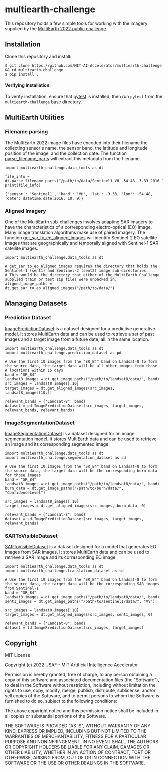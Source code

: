 # multiearth-challenge
This repository holds a few simple tools for working with the imagery supplied by the [MultiEarth 2022 public challenge](https://sites.google.com/view/rainforest-challenge/home).

## Installation
Clone this repository and install:

``` shell
$ git clone https://github.com/MIT-AI-Accelerator/multiearth-challenge && cd multiearth-challenge
$ pip install .
```

#### Verifying Installation
To verify installation, ensure that [pytest](https://docs.pytest.org/en/latest/) is installed, then run `pytest` from the `multiearth-challenge` base directory.

## MultiEarth Utilities
### Filename parsing
The MultiEarth 2022 image files have encoded into their filename the collecting sensor's name, the sensor band, the latitude and longitude position of the image, and the collection date.  The function [parse_filename_parts](https://github.com/MIT-AI-Accelerator/multiearth-challenge/blob/4c8e358837d4492f562b63f92f98a3bafd8ff554/src/multiearth_challenge/data_tools.py#L9) will extract this metadata from the filename.

```
import multiearth_challenge.data_tools as dt

file_info = dt.parse_filename_parts("/path/to/data/Sentinel1_VH_-54.48_-3.33_2016_10_09.jpg")
print(file_info)
```
```
{'sensor': 'Sentinel1', 'band': 'VH', 'lat': -3.33, 'lon': -54.48, 'date': datetime.date(2016, 10, 9)}
```

### Aligned Imagery
One of the MultiEarth sub-challenges involves adapting SAR imagery to have the characteristics of a corresponding electro-optical (EO) image.  Many image translation algorithms make use of paired imagery. The function [get_sar_to_eo_aligned_images](https://github.com/MIT-AI-Accelerator/multiearth-challenge/blob/4c8e358837d4492f562b63f92f98a3bafd8ff554/src/multiearth_challenge/data_tools.py#L129) will identify Sentinel-2 EO satellite images that are geographically and temporally aligned with Sentinel-1 SAR satellite images.

```
import multiearth_challenge.data_tools as dt

# get_sar_to_eo_aligned_images requires the directory that holds the Sentinel-1 (sent1) and Sentinel-2 (sent2) image sub-directories.  
# This would be the directory that either of the MultiEarth Challenge supplied train or test zip files were unpacked in.
aligned_image_paths = dt.get_sar_to_eo_aligned_images("/path/to/data/")
```

## Managing Datasets
### Prediction Dataset
[ImagePredictionDataset](https://github.com/MIT-AI-Accelerator/multiearth-challenge/blob/4c8e358837d4492f562b63f92f98a3bafd8ff554/src/multiearth_challenge/datasets/prediction_dataset.py#L12) is a dataset designed for a predictive generative model. It stores MultiEarth data and can be used to retrieve a set of past images and a target image from a future date, all in the same location.
```
import multiearth_challenge.data_tools as dt
import multiearth_challenge.prediction_dataset as pd

# Use the first 10 images from the "SR_B4" band on Landsat-8 to form the source data, the target data will be all other images from those
# locations within 15 days
band = "SR_B4"
landsat8_images = dt.get_image_paths("/path/to/landsat8/data/", band)
src_images = landsat8_images[:10]
target_images = dt.get_aligned_images(src_images, landsat8_images[10:])

relevant_bands = {"Landsat-8": band}
dataset = pd.ImagePredictionDataset(src_images, target_images, relevant_bands, relevant_bands)
```
### ImageSegmentationDataset
[ImageSegmentationDataset](https://github.com/MIT-AI-Accelerator/multiearth-challenge/blob/4c8e358837d4492f562b63f92f98a3bafd8ff554/src/multiearth_challenge/datasets/segmentation_dataset.py#L12) is a dataset designed for an image segmentation model. It stores MultiEarth data and can be used to retrieve an image and its corresponding segmented image.
```
import multiearth_challenge.data_tools as dt
import multiearth_challenge.segmentation_dataset as sd

# Use the first 10 images from the "SR_B4" band on Landsat-8 to form the source data, the target data will be the corresponding burn data for those images
band = "SR_B4"
landsat8_images = dt.get_image_paths("/path/to/landsat8/data/", band)
burn_data = dt.get_image_paths("/path/to/burn/data/", "ConfidenceLevel")

src_images = landsat8_images[:10]
target_images = dt.get_aligned_images(src_images, burn_data, 0)

relevant_bands = {"Landsat-8": band}
dataset = sd.ImagePredictionDataset(src_images, target_images, relevant_bands)
```

### SARToVisibleDataset
[SARToVisibleDataset](https://github.com/MIT-AI-Accelerator/multiearth-challenge/blob/4c8e358837d4492f562b63f92f98a3bafd8ff554/src/multiearth_challenge/datasets/translation_dataset.py#L11) is a dataset designed for a model that generates EO images from SAR images. It stores MultiEarth data and can be used to retrieve a SAR image and its corresponding EO image.
```
import multiearth_challenge.data_tools as dt
import multiearth_challenge.translation_dataset as td

# Use the first 10 images from the "SR_B4" band on Landsat-8 to form the source data, the target data will be the corresponding SAR images from Sentinel-1
band = "SR_B4"
landsat8_images = dt.get_image_paths("/path/to/landsat8/data/", band)
sent1_images = dt.get_image_paths("/path/to/sentinel1/data/", "VV")

src_images = landsat8_images[:10]
target_images = dt.get_aligned_images(src_images, sent1_images, 0)

relevant_bands = {"Landsat-8": band}
dataset = td.ImagePredictionDataset(src_images, target_images)
```

## Copyright
MIT License

Copyright (c) 2022 USAF - MIT Artificial Intelligence Accelerator

Permission is hereby granted, free of charge, to any person obtaining a copy
of this software and associated documentation files (the "Software"), to deal
in the Software without restriction, including without limitation the rights
to use, copy, modify, merge, publish, distribute, sublicense, and/or sell
copies of the Software, and to permit persons to whom the Software is
furnished to do so, subject to the following conditions:

The above copyright notice and this permission notice shall be included in all
copies or substantial portions of the Software.

THE SOFTWARE IS PROVIDED "AS IS", WITHOUT WARRANTY OF ANY KIND, EXPRESS OR
IMPLIED, INCLUDING BUT NOT LIMITED TO THE WARRANTIES OF MERCHANTABILITY,
FITNESS FOR A PARTICULAR PURPOSE AND NONINFRINGEMENT. IN NO EVENT SHALL THE
AUTHORS OR COPYRIGHT HOLDERS BE LIABLE FOR ANY CLAIM, DAMAGES OR OTHER
LIABILITY, WHETHER IN AN ACTION OF CONTRACT, TORT OR OTHERWISE, ARISING FROM,
OUT OF OR IN CONNECTION WITH THE SOFTWARE OR THE USE OR OTHER DEALINGS IN THE
SOFTWARE.
